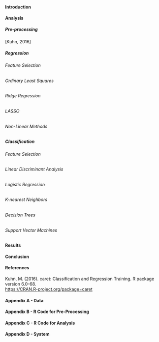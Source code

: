 #### Introduction



#### Analysis

##### Pre-processing

[Kuhn, 2016]

##### Regression

###### Feature Selection

###### Ordinary Least Squares

###### Ridge Regression

###### LASSO

###### Non-Linear Methods

##### Classification 

###### Feature Selection

###### Linear Discriminant Analysis

###### Logistic Regression

###### K-nearest Neighbors

###### Decision Trees

###### Support Vector Machines

#### Results

#### Conclusion

#### References

Kuhn, M. (2016). caret: Classification and Regression Training. R package version 6.0-68.   
https://CRAN.R-project.org/package=caret

#### Appendix A - Data

#### Appendix B - R Code for Pre-Processing

#### Appendix C - R Code for Analysis

#### Appendix D - System
